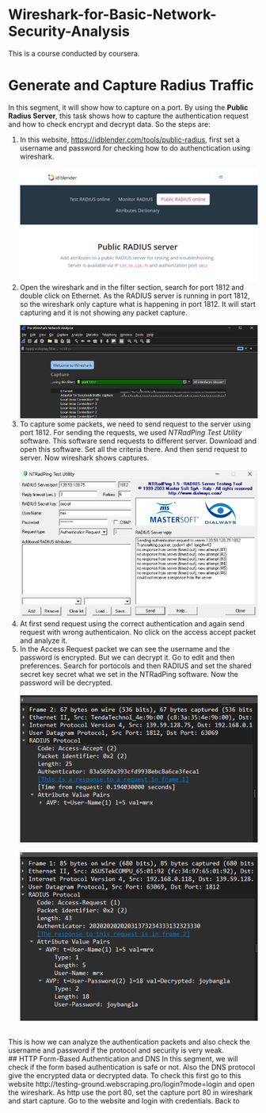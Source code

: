 # Wireshark-for-Basic-Network-Security-Analysis
This is a course conducted by coursera.

# Generate and Capture Radius Traffic
In this segment, it will show how to capture on a port. By using the **Public Radius Server**, this task shows how to capture the authentication request and how to check encrypt and decrypt data. So the steps are:
1. In this website, https://idblender.com/tools/public-radius, first set a username and password for checking how to do authenctication using wireshark. <br><br> ![Public RADIUS Server](https://github.com/AbuHanifSiam/Wireshark-for-Basic-Network-Security-Analysis/blob/27c057784c8bdcf2fadc34cec1f26df04abd4700/wireshark_pictures/RADIUS%20server.png)
2. Open the wireshark and in the filter section, search for port 1812 and double click on Ethernet. As the RADIUS server is running in port 1812, so the wireshark only capture what is happening in port 1812. It will start capturing and it is not showing any packet capture.<br><br>![](https://github.com/AbuHanifSiam/Wireshark-for-Basic-Network-Security-Analysis/blob/27c057784c8bdcf2fadc34cec1f26df04abd4700/wireshark_pictures/wireshark%20interface.png)
3. To capture some packets, we need to send request to the server using port 1812. For sending the requests, we used *NTRadPing Test Utility* software. This software send requests to different server. Download and open this software. Set all the criteria there. And then send request to server. Now wireshark shows captures. <br><br> ![NTRadPing Test Utility](https://github.com/AbuHanifSiam/Wireshark-for-Basic-Network-Security-Analysis/blob/27c057784c8bdcf2fadc34cec1f26df04abd4700/wireshark_pictures/NTRadPing%20Test%20Utility.png)
4. At first send request using the correct authentication and again send request with wrong authenticaion. No click on the access accept packet and analyze it. 
5. In the Access Request packet we can see the username and the password is encrypted. But we can decrypt it. Go to edit and then preferences. Search for portocols and then RADIUS and set the shared secret key secret what we set in the NTRadPing software. Now the password will be decrypted. <br><br>![Encrypt Wireshark Password](https://github.com/AbuHanifSiam/Wireshark-for-Basic-Network-Security-Analysis/blob/27c057784c8bdcf2fadc34cec1f26df04abd4700/wireshark_pictures/encrypt%20packet.png)
<br><br>![Decrypt Wireshark Password](https://github.com/AbuHanifSiam/Wireshark-for-Basic-Network-Security-Analysis/blob/27c057784c8bdcf2fadc34cec1f26df04abd4700/wireshark_pictures/decrypt%20packet.png)

<br>
This is how we can analyze the authentication packets and also check the username and password if the protocol and security is very weak. 
<br>
## HTTP Form-Based Authentication and DNS
In this segment, we will check if the form based authentication is safe or not. Also the DNS protocol give the encrypted data or decrypted data. To check this first go to this website http://testing-ground.webscraping.pro/login?mode=login and open the wireshark. As http use the port 80, set the capture port 80 in wireshark and start capture. Go to the website and login with credentials. Back to 
